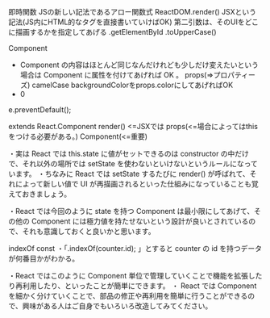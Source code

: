 即時関数
JSの新しい記法であるアロー関数式
ReactDOM.render()
JSXという記法(JS内にHTML的なタグを直接書いていけばOK)
第二引数は、そのUIをどこに描画するかを指定してあげる
.getElementById
.toUpperCase()

Component
- Component の内容はほとんど同じなんだけれども少しだけ変えたいという場合は Component に属性を付けてあげれば OK 。
props(=>プロパティーズ)
camelCase
backgroundColorをprops.colorにしてあげればOK
- <div style={{backgroundcolor:props.color}}>0</div>
e.preventDefault();

extends React.Component
render() <=JSXでは
props(<=場合によってはthisをつける必要がある。)
Component(<=重要)

・実は React では this.state に値がセットできるのは constructor の中だけで、それ以外の場所では setState を使わないといけないというルールになっています。
・ちなみに React では setState するたびに render() が呼ばれて、それによって新しい値で UI が再描画されるといった仕組みになっていることも覚えておきましょう。

・React では今回のように state を持つ Component は最小限にしてあげて、その他の Component には極力値を持たせないという設計が良いとされているので、それも意識しておくと良いかと思います。

indexOf
const
・「.indexOf(counter.id); 」とすると counter の id を持つデータが何番目かがわかる。


・React ではこのように Component 単位で管理していくことで機能を拡張したり再利用したり、といったことが簡単にできます。
・ React では Component を細かく分けていくことで、部品の修正や再利用を簡単に行うことができるので、興味がある人はご自身でもいろいろ改造してみてください。
